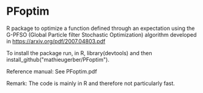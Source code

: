 # PFoptim

R package to optimize a function defined through an expectation using the G-PFSO (Global Particle filter Stochastic Optimization) algorithm developed in https://arxiv.org/pdf/2007.04803.pdf

To install the package run, in R, library(devtools) and then install_github("mathieugerber/PFoptim").

Reference manual: See PFoptim.pdf

Remark: The code is mainly in R and therefore not particularly fast. 
